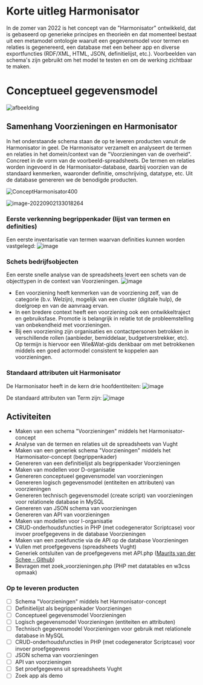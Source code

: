 # Korte uitleg Harmonisator

In de zomer van 2022 is het concept van de "Harmonisator" ontwikkeld, dat is gebaseerd op generieke principes en theorieën en dat momenteel bestaat uit een metamodel ontologie waaruit een gegevensmodel voor termen en relaties is gegenereerd, een database met een beheer app en diverse exportfuncties (RDF/XML, HTML, JSON, definitielijst, etc.). Voorbeelden van schema's zijn gebruikt om het model te testen en om de werking zichtbaar te maken. 

# Conceptueel gegevensmodel

![afbeelding](https://user-images.githubusercontent.com/38116193/205630323-debf0250-ca85-4650-a932-5a4b9adb0867.png)

## Samenhang Voorzieningen en Harmonisator 

In het onderstaande schema staan de op te leveren producten vanuit de Harmonisator in geel. De Harmonisator verzamelt en analyseert de termen en relaties in het domein/context van de "Voorzieningen van de overheid". Concreet in de vorm van de voorbeeld-spreadsheets. De termen en relaties worden ingevoerd in de Harmonisator-database, daarbij voorzien van de standaard kenmerken, waaronder definitie, omschrijving, datatype, etc. 
Uit de database genereren we de benodigde producten.

![ConceptHarmonisator400](https://user-images.githubusercontent.com/38116193/195636316-7464512b-61d3-4ef3-a9ed-1d0363a24062.png)

![image-20220902133018264](https://user-images.githubusercontent.com/25812095/188638539-e20c0c7d-97c2-41d0-99d0-66c534fd7e8e.png)

### Eerste verkenning begrippenkader (lijst van termen en definities)
Een eerste inventarisatie van termen waarvan definities kunnen worden vastgelegd:
![image](https://user-images.githubusercontent.com/25812095/188638046-f68baece-122d-4d34-8d88-28ae01a81b2c.png)

### Schets bedrijfsobjecten 
Een eerste snelle analyse van de spreadsheets levert een schets van de objecttypen in de context van Voorzieningen.
![image](https://user-images.githubusercontent.com/25812095/188638874-2d791ba9-2467-404a-b443-d98a79b35283.png)

- Een voorziening heeft kenmerken van de voorziening zelf, van de categorie (b.v. Welzijn), mogelijk van een cluster (digitale hulp), de doelgroep en van de aanvraag ervan.
- In een bredere context heeft een voorziening ook een ontwikkeltraject en gebruiksfase. Promotie is belangrijk in relatie tot de probleemstelling van onbekendheid met voorzieningen. 
- Bij een voorziening zijn organisaties en contactpersonen betrokken in verschillende rollen (aanbieder, bemiddelaar, budgetverstrekker, etc). Op termijn is hiervoor een Wie&Wat-gids denkbaar om met betrokkenen middels een goed actormodel consistent te koppelen aan voorzieningen.  

### Standaard attributen uit Harmonisator

De Harmonisator heeft in de kern drie hoofdentiteiten:
![image](https://user-images.githubusercontent.com/25812095/188639069-c1facb5d-3a80-4457-94ed-9f06918d95f1.png)

De standaard attributen van Term zijn:
![image](https://user-images.githubusercontent.com/25812095/188639144-85fec5d5-ba5c-4902-a039-ccb015377b7f.png)

## Activiteiten

- Maken van een schema "Voorzieningen" middels het Harmonisator-concept
- Analyse van de termen en relaties uit de spreadsheets van Vught
- Maken van een generiek schema "Voorzieningen" middels het Harmonisator-concept (begrippenkader)
- Genereren van een definitielijst als begrippenkader Voorzieningen
- Maken van modellen voor D-organisatie
- Genereren conceptueel gegevensmodel van voorzieningen
- Genereren logisch gegevensmodel (entiteiten en attributen) van voorzieningen
- Genereren technisch gegevensmodel (create script) van voorzieningen voor relationele database in MySQL
- Genereren van JSON schema van voorzieningen
- Genereren van API van voorzieningen
- Maken van modellen voor I-organisatie
- CRUD-onderhoudsfuncties in PHP (met codegenerator Scriptcase) voor invoer proefgegevens in de database Voorzieningen
- Maken van een zoekfunctie via de API op de database Voorzieningen 
- Vullen met proefgegevens (spreadsheets Vught)
- Generiek ontsluiten van de proefgegevens met API.php ([Maurits van der Schee - Github](https://github.com/mevdschee/php-crud-api))
- Bevragen met zoek_voorzieningen.php (PHP met datatables en w3css opmaak) 

### Op te leveren producten

- [ ] Schema "Voorzieningen" middels het Harmonisator-concept
- [ ] Definitielijst als begrippenkader Voorzieningen
- [ ] Conceptueel gegevensmodel Voorzieningen
- [ ] Logisch gegevensmodel Voorzieningen (entiteiten en attributen) 
- [ ] Technisch gegevensmodel Voorzieningen voor gebruik met relationele database in MySQL
- [ ] CRUD-onderhoudsfuncties in PHP (met codegenerator Scriptcase) voor invoer proefgegevens
- [ ] JSON schema van voorzieningen 
- [ ] API van voorzieningen
- [ ] Set proefgegevens uit spreadsheets Vught
- [ ] Zoek app als demo  
